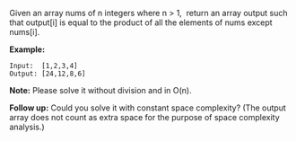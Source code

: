Given an array nums of n integers where n > 1,  return an array output such that output[i] is equal to the product of all the elements of nums except nums[i].

**Example:**
```
Input:  [1,2,3,4]
Output: [24,12,8,6]
```
**Note:** Please solve it without division and in O(n).

**Follow up:**
Could you solve it with constant space complexity? (The output array does not count as extra space for the purpose of space complexity analysis.)
